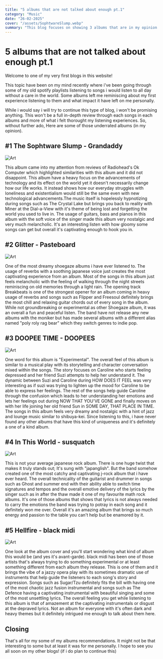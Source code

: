 ```yaml
---
title: "5 albums that are not talked about enough pt.1"
category: "Music"
date: "26-02-2025"
cover: "/assets/SophtwareSlump.webp"
summary: "This blog focuses on showing 3 albums that are in my opinion underrated"
---
```


# 5 albums that are not talked about enough pt.1

Welcome to one of my very first blogs in this website!

This topic have been on my mind recently where i've been going through some of my old spotify playlists listening to songs i would listen to all day without a care in the world. Some albums left me reminiscing about my first experience listening to them and what impact it have left on me personally.

While i would say i will try to continue this type of blog, i won't be promising anything. This won't be a full in-depth review through each songs in each albums and more of what i felt thorought my listening experiences. So, without further ado, Here are some of those underrated albums (in my opinion).

## #1 The Sophtware Slump - Grandaddy
![Art](/assets/SophtwareSlump.webp)

This album came into my attention from reviews of Radiohead's Ok Computer which highlighted similarities with this album and it did not disappoint. This album have a heavy focus on the advancements of technology and its effect on the world yet it doesn't necessarily change how our life works. It instead shows how our everyday struggles with loneliness and existentialism would still be the same even with new technological advancements.The music itself is hopelessly hypnotizing during songs such as The Crystal Lake but brings you back to reality with Miner at the Dial-a-View with it's theme of being lost and forgetting the world you used to live in. The usage of guitars, bass and pianos in this album with the soft voice of the singer made this album very nostalgic and very much melancholic. It's an interesting listen with how gloomy some songs can get but overall it's captivating enough to hook you in.

## #2 Glitter - Pasteboard
![Art](/assets/Glitter.jpg)

One of the most dreamy shoegaze albums i have ever listened to. The usage of reverbs with a soothing japanese voice just creates the most captivating experience from an album. Most of the songs in this album just feels melancholic with the feeling of walking through the night streets reminiscing on old memories through a light rain. The opening track Breakbeats is one of the strongest opener for an album coming in heavy usage of reverbs and songs such as Flipper and Freesoul definitely brings the most chill and relaxing guitar chords out of every song in the album. While not groundbreaking or experimental as other Shoegaze album, it was an overall a fun and peaceful listen. The band have not release any new albums with the moniker but has made several albums with a different alias named "poly roly rag bear" which they switch genres to indie pop.

## #3 DOOPEE TIME - DOOPEES
![Art](/assets/DOOPEE.jpg)

One word for this album is "Experimental". The overall feel of this album is similar to a musical play with its storytelling and character conversation mixed within the songs. The story focuses on Caroline who starts feeling depressed and her friend Suzi attempts to help her understand it. The dynamic between Suzi and Caroline during HOW DOES IT FEEL was very interesting as if suzi was trying to lighten up the mood for Caroline to be able to express her feelings. The rest of the songs help guide Caroline through the confusion which leads to her understanding her emotions and lets her feelings out during NOW THAT YOU'VE GONE and finally moves on with her life joining her old friend Sun in SOME DAY, THAT PLACE IN TIME. The songs in this album feels very dreamy and nostalgic with a hint of jazz and lounge music similar to shibuya-kei. Since listening to this, i have never found any other albums that have this kind of uniqueness and it's definitely a one of a kind album.

## #4 In This World - susquatch
![Art](/assets/inthisworld.jpg)

This is not your average japanese rock album. There is one huge twist that makes it truly stands out; It's sung with "japanglish". But the band somehow created one of the most catchy and captivating j-rock album that i have ever heard. The overall technicality of the guitarist and drummer in songs such as Ghost and summer end with their ability able to switch time signatures and tempos and the overall emotive delivery of the lyrics by the singer such as in after the thaw made it one of my favourite math rock albums. It's one of those albums that shows that lyrics is not always needed to carry the emotions the band was trying to potray in each song and it definitely won me over. Overall it's an amazing album that brings so much energy and passion to the table you can't help but be enamored by it.

## #5 Hellfire - black midi
![Art](/assets/hellfire.jpg)

One look at the album cover and you'll start wondering what kind of album this would be (and yes it's avant-garde). black midi has been one of those artists that's always trying to do something experimental or at least something different from each album they release. This is one of them and it brings the vibe of a jazzy opera play with its sometimes dramatic use of instruments that help guide the listeners to each song's story and expression. Songs such as Sugar/Tzu definitely fits the bill with having one of the most chaotic jazz fusion instrumental and songs such as The Defence having a captivating instrumental with beautiful singing and some of the most unsettling lyrics. The overall feeling you get while listening to this album is that of amazement at the captivating instrumentals or disgust at the depraved lyrics. Not an album for everyone with it's often dark and heavy themes but it definitely intrigued me enough to talk about them here.

## Closing
That's all for my some of my albums recommendations. It might not be that interesting to some but at least it was for me personally. I hope to see you all soon on my other blogs! (if i do plan to continue this)